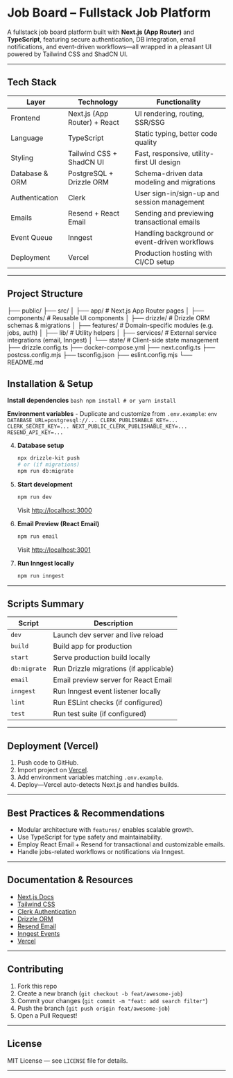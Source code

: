 #  Job Board – Fullstack Job Platform

A fullstack job board platform built with **Next.js (App Router)** and **TypeScript**, featuring secure authentication, DB integration, email notifications, and event-driven workflows—all wrapped in a pleasant UI powered by Tailwind CSS and ShadCN UI.

---

##  Tech Stack

| Layer            | Technology                              | Functionality                                                  |
|------------------|------------------------------------------|----------------------------------------------------------------|
| Frontend         | Next.js (App Router) + React             | UI rendering, routing, SSR/SSG                                 |
| Language         | TypeScript                               | Static typing, better code quality                             |
| Styling          | Tailwind CSS + ShadCN UI                | Fast, responsive, utility-first UI design                      |
| Database & ORM   | PostgreSQL + Drizzle ORM                | Schema-driven data modeling and migrations                     |
| Authentication   | Clerk                                   | User sign-in/sign-up and session management                    |
| Emails           | Resend + React Email                    | Sending and previewing transactional emails                    |
| Event Queue      | Inngest                                 | Handling background or event-driven workflows                  |
| Deployment       | Vercel                                  | Production hosting with CI/CD setup                            |

---

##  Project Structure

├── public/
├── src/
│ ├── app/ # Next.js App Router pages
│ ├── components/ # Reusable UI components
│ ├── drizzle/ # Drizzle ORM schemas & migrations
│ ├── features/ # Domain-specific modules (e.g. jobs, auth)
│ ├── lib/ # Utility helpers
│ ├── services/ # External service integrations (email, Inngest)
│ └── state/ # Client-side state management
├── drizzle.config.ts
├── docker-compose.yml
├── next.config.ts
├── postcss.config.mjs
├── tsconfig.json
├── eslint.config.mjs
└── README.md



##  Installation & Setup



 **Install dependencies**
    ```bash
    npm install
    # or
    yarn install
    ```

 **Environment variables**
    - Duplicate and customize from `.env.example`:
      ```env
      DATABASE_URL=postgresql://...
      CLERK_PUBLISHABLE_KEY=...
      CLERK_SECRET_KEY=...
      NEXT_PUBLIC_CLERK_PUBLISHABLE_KEY=...
      RESEND_API_KEY=...
      ```

4. **Database setup**
    ```bash
    npx drizzle-kit push
    # or (if migrations)
    npm run db:migrate
    ```

5. **Start development**
    ```bash
    npm run dev
    ```
    Visit [http://localhost:3000](http://localhost:3000)

6. **Email Preview (React Email)**
    ```bash
    npm run email
    ```
    Visit [http://localhost:3001](http://localhost:3001)

7. **Run Inngest locally**
    ```bash
    npm run inngest
    ```

---

##  Scripts Summary

| Script         | Description                                 |
|----------------|---------------------------------------------|
| `dev`          | Launch dev server and live reload            |
| `build`        | Build app for production                     |
| `start`        | Serve production build locally               |
| `db:migrate`   | Run Drizzle migrations (if applicable)       |
| `email`        | Email preview server for React Email         |
| `inngest`      | Run Inngest event listener locally           |
| `lint`         | Run ESLint checks (if configured)            |
| `test`         | Run test suite (if configured)               |

---

##  Deployment (Vercel)

1. Push code to GitHub.
2. Import project on [Vercel](https://vercel.com).
3. Add environment variables matching `.env.example`.
4. Deploy—Vercel auto-detects Next.js and handles builds.

---

##  Best Practices & Recommendations

- Modular architecture with `features/` enables scalable growth.
- Use TypeScript for type safety and maintainability.
- Employ React Email + Resend for transactional and customizable emails.
- Handle jobs-related workflows or notifications via Inngest.

---

##  Documentation & Resources

- [Next.js Docs](https://nextjs.org/docs)
- [Tailwind CSS](https://tailwindcss.com/)
- [Clerk Authentication](https://clerk.dev/docs)
- [Drizzle ORM](https://orm.drizzle.team/)
- [Resend Email](https://resend.com/)
- [Inngest Events](https://inngest.com/docs)
- [Vercel](https://vercel.com/docs)

---

##  Contributing

1. Fork this repo
2. Create a new branch (`git checkout -b feat/awesome-job`)
3. Commit your changes (`git commit -m "feat: add search filter"`)
4. Push the branch (`git push origin feat/awesome-job`)
5. Open a Pull Request!

---

##  License

MIT License — see `LICENSE` file for details.

---




